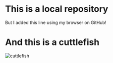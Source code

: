 # This is a local repository
But I added this line using my browser on GitHub!
# And this is a cuttlefish
![cuttlefish](http://t1.gstatic.com/licensed-image?q=tbn:ANd9GcQE8Qw8O-qy-mE-0wI4HUh6yD-srNrGT52MK8NeDAiZfegP2id6TGjoZDMEzYeMTnLPyxALB2uJtrJHP0U)
